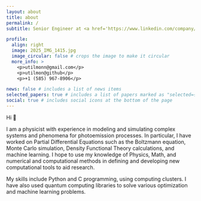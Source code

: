 ```yaml
---
layout: about
title: about
permalink: /
subtitle: Senior Engineer at <a href='https://www.linkedin.com/company/samsung-electronics'>Samsung Electronics</a>.

profile:
  align: right
  image: 2025_IMG_1415.jpg
  image_circular: false # crops the image to make it circular
  more_info: >
    <p>utilmonn@gmail.com</p>
    <p>utilmon@github</p>
    <p>+1 (585) 967-8906</p>

news: false # includes a list of news items
selected_papers: true # includes a list of papers marked as "selected={true}"
social: true # includes social icons at the bottom of the page
---
```


Hi 👋

I am a physicist with experience in modeling and simulating complex systems and phenomena for photoemission processes. In particular, I have worked on Partial Differential Equations such as the Boltzmann equation, Monte Carlo simulation, Density Functional Theory calculations, and machine learning. I hope to use my knowledge of Physics, Math, and numerical and computational methods in defining and developing new computational tools to aid research.

My skills include Python and C programming, using computing clusters. I have also used quantum computing libraries to solve various optimization and machine learning problems.

